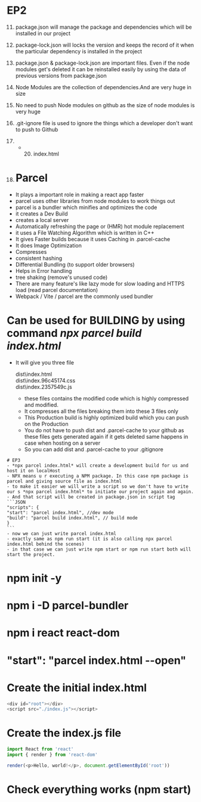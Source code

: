 # EP2
11) package.json will manage the package and dependencies which will be installed in our project
12) package-lock.json will locks the version and keeps the record of it when the particular dependency is installed in the project
13) package.json & package-lock.json are important files. Even if the node modules get's deleted it can be reinstalled easily by using the data of previous versions from package.json
14) Node Modules are the collection of dependencies.And  are very huge in size
15) No need to push Node modules on github as the size of node modules is very huge 
16) .git-ignore file is used to ignore the things which a developer don't want to push to Github
17) - 20) index.html

21) # Parcel
   - It plays a important role in making a react app faster
   - parcel uses other libraries from node modules to work things out 
   - parcel is a bundler which minifies and optimizes the code  
   - it creates a Dev Build 
   - creates a local server
   - Automatically refreshing the page or (HMR) hot module replacement
   - it uses a File Watching Algorithm which is written in C++
   - It gives Faster builds because it uses Caching in .parcel-cache
   - It does Image Optimization
   - Compresses
   - consistent hashing
   - Differential Bundling (to support older browsers)
   - Helps in Error handling
   - tree shaking (remove's unused code)
   - There are many feature's like lazy mode for slow loading and HTTPS load (read parcel documentation)
   - Webpack / Vite / parcel are the commonly used bundler
 
 # Can be used for BUILDING by using command *npx parcel build index.html*
<!-- If it gives error just remove this ("main": "index.js") line from package json -->
   - It will give you three file 
        
        dist\index.html      
        dist\index.96c45174.css       
        dist\index.2357549c.js 
        
      - these files contains the modified code which is highly compressed and  modified.
      -  It compresses all the files breaking them into these 3 files only 
      -  This Production build is highly optimized build which you can push on the Production

      * You do not have to push dist and .parcel-cache to your github as these files gets generated again if it gets deleted same happens in case when hosting on a server
      *  So you can add dist and .parcel-cache to your .gitignore

    # EP3
    - *npx parcel index.html* will create a development build for us and host it on localHost
    - NPX means u r executing a NPM package. In this case npm package is parcel and giving source file as index.html
    - to make it easier we will write a script so we don't have to write our s *npx parcel index.html* to initiate our project again and again.
    - And that script will be created in package.json in script tag
    ```JSON
    "scripts": {
    "start": "parcel index.html", //dev mode
    "build": "parcel build index.html", // build mode
    }
    ```
    - now we can just write parcel index.html
    - exactly same as npm run start (it is also calling npx parcel index.html behind the scenes) 
    - in that case we can just write npm start or npm run start both will start the project.

<!-- ! HOW TO INITIATE A PARCEL APP --> 
<!--~ https://dev.to/coderific/using-parcel-to-create-a-react-app-3cp0#:~:text=Using%20Parcel%20to%20create%20a%20React%20app%201,file%20...%207%20Step%207%29%20Check%20everything%20works -->
# npm init -y
# npm i -D parcel-bundler
# npm i react react-dom
<!--^ Open the package.json file, and in the "scripts" section add the following "start" script. -->
# "start": "parcel index.html --open" 
# Create the initial index.html
```javascript
<div id="root"></div>
<script src="./index.js"></script>
```

# Create the index.js file
```javascript
import React from 'react'
import { render } from 'react-dom'

render(<p>Hello, world!</p>, document.getElementById('root'))
```

# Check everything works (npm start)